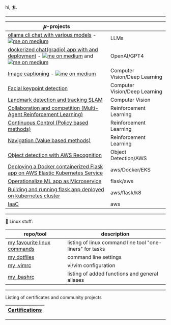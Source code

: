 hi, 🏄.

---

|   𝝁-projects                                                                                                                                                            ||
|------------------------------------------------------------------------------------------------------------------------------------------|-------------------------------|
| [ollama cli chat with various models](https://github.com/bkocis/ollama-test) - <a href="https://medium.com/@balazskocsis/list/ollama-run-llms-localy-f9f124256761" target="blank"><img align="top" src="https://img.shields.io/badge/Medium-000000?style=for-the-badge&logo=medium&logoColor=white" alt="me on medium"/></a>                                                     | LLMs                          |
| [dockerized chat(gradio) app with and deployment](https://github.com/bkocis/chatgpt-api-app) - <a href="https://medium.com/@balazskocsis/how-to-define-endpoints-for-image-captioning-applications-using-fastapi-0ef5ffba65a4" target="blank"><img align="top" src="https://img.shields.io/badge/Medium-000000?style=for-the-badge&logo=medium&logoColor=white" alt="me on medium" /></a>    and  <a href="https://medium.com/@balazskocsis/deploying-to-a-server-with-github-actions-a-deep-dive-e8558e83a4d7" target="blank"><img align="top" src="https://img.shields.io/badge/Medium-000000?style=for-the-badge&logo=medium&logoColor=white" alt="me on medium" /></a>                            | OpenAI/GPT4                   |
| [Image captioning](https://github.com/bkocis/CVND_Pr_2_Image_captioning) - <a href="https://medium.com/@balazskocsis/background-removal-and-image-captioning-write-a-flask-app-and-host-it-5c8ca4194542" target="blank"><img align="top" src="https://img.shields.io/badge/Medium-000000?style=for-the-badge&logo=medium&logoColor=white" alt="me on medium" /></a>                                                              | Computer Vision/Deep Learning |
| [Facial keypoint detection](https://github.com/bkocis/CVND_Pr_1_Facial_Keypoint_Detection)                                               | Computer Vision/Deep Learning |
| [Landmark detection and tracking SLAM](https://github.com/bkocis/CVND_Pr_3_Landmark_detection_and_tracking_SLAM)                         | Computer Vision               |
| [Collaboration and competition (Multi-Agent Reinforcement Learning)](https://github.com/bkocis/DRLND_Pr_3_Collaboration_and_Competition/blob/master/report.md) | Reinforcement Learning        |
| [Continuous Control (Policy based methods)](https://github.com/bkocis/DRLND_Pr_2_Continuous_Control)                                     | Reinforcement Learning        |
| [Navigation (Value based methods)](https://github.com/bkocis/DRLND_Pr_1_Navigation)                                                      | Reinforcement Learning        |
| [Object detection with AWS Recognition](https://github.com/bkocis/bertelsmann-dsml-group-projects)                                       | Object Detection/AWS          |
| [Deploying a Docker containerized Flask app on AWS Elastic Kubernetes Service](https://github.com/bkocis/CloudDevOps-ND-Capstone)        | aws/Docker/EKS |
| [Operationalize ML app as Microservice](https://github.com/bkocis/CloudDevOps-ND-Operationalize-ML-Microservice)                         | flask/aws  |
| [Building and running flask app deployed on kubernetes cluster](https://github.com/bkocis/cloud-miniproject-01/tree/test-kubernetes)     |  aws/flask/k8 |
| [IaaC](https://github.com/bkocis/CloudDevOps-ND-Infrastructure-as-code)                                                                  | aws |


---
🐧 Linux stuff:

| repo/tool                                                                         | description                                               |
|-----------------------------------------------------------------------------------|-----------------------------------------------------------|
| [my favourite linux commands](https://github.com/bkocis/one-liners)               | listing of linux command line tool "one-liners" for tasks |
| [my dotfiles](https://github.com/bkocis/dotfiles)                                 | command line settings                                     |
| [my .vimrc](https://github.com/bkocis/dotfiles/blob/master/vimrc)                 | vi/vim configuration                                      |
| [my .bashrc](https://github.com/bkocis/dotfiles/blob/master/bashrc)               | listing of added functions and general aliases            |

-------

Listing of certificates and community projects 

| [Cartifications](https://github.com/bkocis/certificates) |
|----------------------------------------------------------|

____

